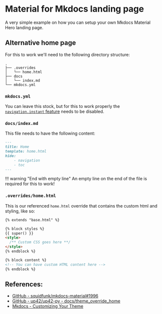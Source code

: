 # Material for Mkdocs landing page

A very simple example on how you can setup your own Mkdocs Material Hero landing page.

## Alternative home page

For this to work we'll need to the following directory structure:

```tree
.
├── .overrides
│   └── home.html
├── docs
│   └── index.md
└── mkdocs.yml
```

### `mkdocs.yml`

You can leave this stock, but for this to work properly the [`navigation.instant` feature](https://squidfunk.github.io/mkdocs-material/setup/setting-up-navigation/) needs to be disabled.

### `docs/index.md`

This file needs to have the following content:

```markdown
---
title: Home
template: home.html
hide:
    - navigation
    - toc
---

```

!!! warning "End with empty line"
    An empty line on the end of the file is required for this to work!

### `.overrides/home.html`

This is our referenced `home.html` override that contains the custom html and styling, like so:

```html
{% extends "base.html" %}

{% block styles %}
{{ super() }}
<style>
  /** Custom CSS goes here **/
</style>
{% endblock %}

{% block content %}
<!-- You can have custom HTML content here -->
{% endblock %}
```

## References:

* [GitHub - squidfunk/mkdocs-material#1996](https://github.com/squidfunk/mkdocs-material/issues/1996#issuecomment-718247120)
* [GitHub - up42/up42-py - docs/theme_override_home](https://github.com/up42/up42-py/tree/master/docs/theme_override_home)
* [Mkdocs - Customizing Your Theme](https://www.mkdocs.org/user-guide/customizing-your-theme/)
